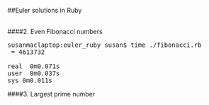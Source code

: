 ##Euler solutions in Ruby

<br>
####2. Even Fibonacci numbers

<pre>
susanmaclaptop:euler_ruby susan$ time ./fibonacci.rb
 = 4613732

real  0m0.071s
user  0m0.037s
sys 0m0.011s
</pre>

####3. Largest prime number

<pre>

</pre>
